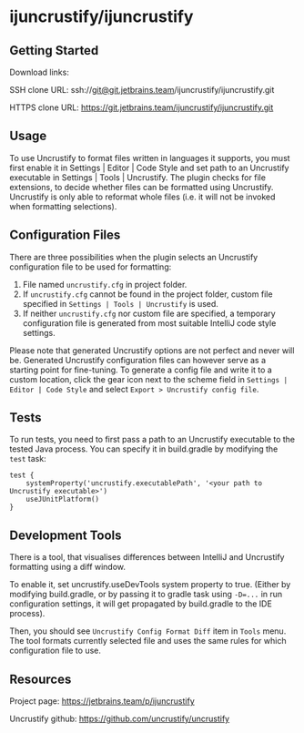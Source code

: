 # ijuncrustify/ijuncrustify

## Getting Started

Download links:

SSH clone URL: ssh://git@git.jetbrains.team/ijuncrustify/ijuncrustify.git

HTTPS clone URL: https://git.jetbrains.team/ijuncrustify/ijuncrustify.git

## Usage

To use Uncrustify to format files written in languages it supports, you must first enable it in Settings | Editor | Code Style and set path to an Uncrustify executable in Settings | Tools | Uncrustify. The plugin checks for file extensions, to decide whether files can be formatted using Uncrustify. Uncrustify is only able to reformat whole files (i.e. it will not be invoked when formatting selections). 

## Configuration Files

There are three possibilities when the plugin selects an Uncrustify configuration file to be used for formatting:
1. File named `uncrustify.cfg` in project folder.
2. If `uncrustify.cfg` cannot be found in the project folder, custom file specified in `Settings | Tools | Uncrustify` is used.
3. If neither `uncrustify.cfg` nor custom file are specified, a temporary configuration file is generated from most suitable IntelliJ code style settings. 

Please note that generated Uncrustify options are not perfect and never will be. Generated Uncrustify configuration files can however serve as a starting point for fine-tuning. To generate a config file and write it to a custom location, click the gear icon next to the scheme field in `Settings | Editor | Code Style` and select `Export > Uncrustify config file`.

## Tests

To run tests, you need to first pass a path to an Uncrustify executable to the tested Java process. 
You can specify it in build.gradle by modifying the `test` task:
```
test {
    systemProperty('uncrustify.executablePath', '<your path to Uncrustify executable>')
    useJUnitPlatform()
}
```

## Development Tools

There is a tool, that visualises differences between IntelliJ and Uncrustify formatting using a diff window. 

To enable it, set uncrustify.useDevTools system property to true. (Either by modifying build.gradle, or by passing it to gradle task using `-D=...` in run configuration settings, it will get propagated by build.gradle to the IDE process).

Then, you should see `Uncrustify Config Format Diff` item in `Tools` menu. The tool formats currently selected file and uses the same rules for which configuration file to use.

## Resources

Project page: https://jetbrains.team/p/ijuncrustify

Uncrustify github: https://github.com/uncrustify/uncrustify


